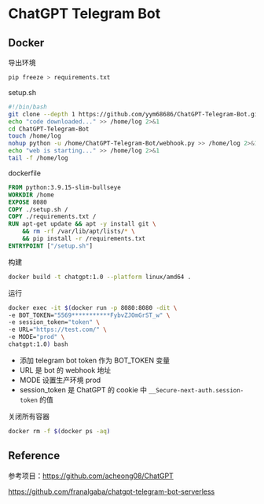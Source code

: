 # ChatGPT Telegram Bot

## Docker

导出环境

```bash
pip freeze > requirements.txt
```

setup.sh

```bash
#!/bin/bash
git clone --depth 1 https://github.com/yym68686/ChatGPT-Telegram-Bot.git > /dev/null
echo "code downloaded..." >> /home/log 2>&1
cd ChatGPT-Telegram-Bot
touch /home/log
nohup python -u /home/ChatGPT-Telegram-Bot/webhook.py >> /home/log 2>&1 &
echo "web is starting..." >> /home/log 2>&1
tail -f /home/log
```

dockerfile

```dockerfile
FROM python:3.9.15-slim-bullseye
WORKDIR /home
EXPOSE 8080
COPY ./setup.sh /
COPY ./requirements.txt /
RUN apt-get update && apt -y install git \
    && rm -rf /var/lib/apt/lists/* \
    && pip install -r /requirements.txt
ENTRYPOINT ["/setup.sh"]
```

构建

```bash
docker build -t chatgpt:1.0 --platform linux/amd64 .
```

运行

```bash
docker exec -it $(docker run -p 8080:8080 -dit \
-e BOT_TOKEN="5569***********FybvZJOmGrST_w" \
-e session_token="token" \
-e URL="https://test.com/" \
-e MODE="prod" \
chatgpt:1.0) bash
```

- 添加 telegram bot token 作为 BOT_TOKEN 变量
- URL 是 bot 的 webhook 地址
- MODE 设置生产环境 prod
- session_token 是 ChatGPT 的 cookie 中 `__Secure-next-auth.session-token` 的值

关闭所有容器

```bash
docker rm -f $(docker ps -aq)
```

## Reference

参考项目：https://github.com/acheong08/ChatGPT

https://github.com/franalgaba/chatgpt-telegram-bot-serverless
